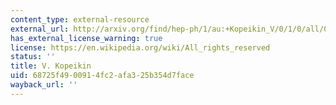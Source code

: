 ```yaml
---
content_type: external-resource
external_url: http://arxiv.org/find/hep-ph/1/au:+Kopeikin_V/0/1/0/all/0/1
has_external_license_warning: true
license: https://en.wikipedia.org/wiki/All_rights_reserved
status: ''
title: V. Kopeikin
uid: 68725f49-0091-4fc2-afa3-25b354d7face
wayback_url: ''
---
```

